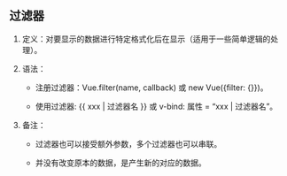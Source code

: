## 过滤器

1. 定义：对要显示的数据进行特定格式化后在显示（适用于一些简单逻辑的处理）。

2. 语法：

    * 注册过滤器：Vue.filter(name, callback) 或 new Vue({filter: {}})。

    * 使用过滤器: {{ xxx | 过滤器名 }} 或 v-bind: 属性 = “xxx | 过滤器名”。

3. 备注：

    * 过滤器也可以接受额外参数，多个过滤器也可以串联。

    * 并没有改变原本的数据，是产生新的对应的数据。